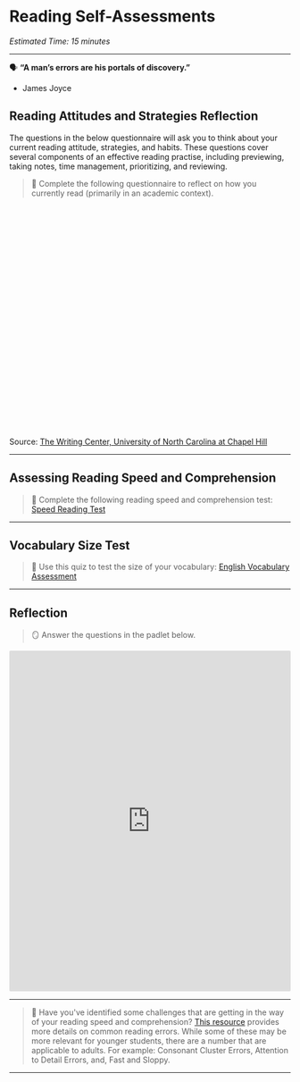 # Reading Self-Assessments
*Estimated Time: 15 minutes*

---

<aside>
  
🗣 **“A man’s errors are his portals of discovery.”** 
  
- James Joyce

</aside>

## Reading Attitudes and Strategies Reflection

The questions in the below questionnaire will ask you to think about your current reading attitude, strategies, and habits. These questions cover several components of an effective reading practise, including previewing, taking notes, time management, prioritizing, and reviewing. 

> 📝 Complete the following questionnaire to reflect on how you currently read (primarily in an academic context).

<div data-tf-widget="XaqfmJb4" data-tf-iframe-props="title=Reading Attitude Assessment" data-tf-medium="snippet" style="width:100%;height:400px;"></div><script src="//embed.typeform.com/next/embed.js"></script>


Source: [The Writing Center, University of North Carolina at Chapel Hill](https://learningcenter.unc.edu/tips-and-tools/reading-strategies-self-assessment/)


---

## Assessing Reading Speed and Comprehension

> 📝 Complete the following reading speed and comprehension test: [Speed Reading Test](https://outreadapp.com/reading-speed-test)

---

## Vocabulary Size Test

> 📝 Use this quiz to test the size of your vocabulary: [English Vocabulary Assessment](https://preply.com/en/learn/english/test-your-vocab)

---

## Reflection

> 🪞 Answer the questions in the padlet below.

<div style="border:1px solid rgba(0,0,0,0.1);border-radius:2px;box-sizing:border-box;overflow:hidden;position:relative;width:100%;background:#F4F4F4"><iframe src="https://padlet.com/curriculumpad/cq25nmtugl1dxexq" frameborder="0" allow="camera;microphone;geolocation" style="width:100%;height:608px;display:block;padding:0;margin:0"></iframe></div>

---

> 📖 Have you've identified some challenges that are getting in the way of your reading speed and comprehension? [This resource](https://www.righttrackreading.com/errors.html) provides more details on common reading errors. While some of these may be more relevant for younger students, there are a number that are applicable to adults. For example: Consonant Cluster Errors, Attention to Detail Errors, and, Fast and Sloppy. 

---

